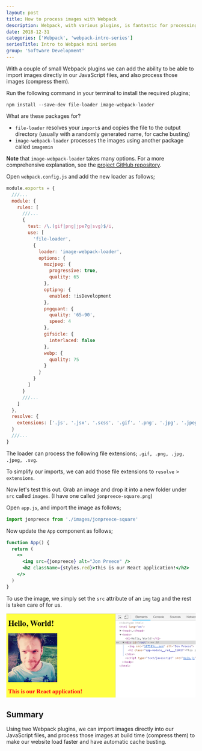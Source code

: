 ```yaml
---
layout: post
title: How to process images with Webpack
description: Webpack, with various plugins, is fantastic for processing assets, including images.  We can configure Webpack to automatically compress and cache-bust our images at build time.
date: 2018-12-31
categories: ['Webpack', 'webpack-intro-series']
seriesTitle: Intro to Webpack mini series
group: 'Software Development'
---
```


With a couple of small Webpack plugins we can add the ability to be able to import images directly in our JavaScript files, and also process those images (compress them).

Run the following command in your terminal to install the required plugins;

```shell
npm install --save-dev file-loader image-webpack-loader
```

What are these packages for?

- `file-loader` resolves your `import`s and copies the file to the output directory (usually with a randomly generated name, for cache busting)
- `image-webpack-loader` processes the images using another package called `imagemin`

**Note** that `image-webpack-loader` takes many options. For a more comprehensive explanation, see the [project GitHub repository](https://github.com/tcoopman/image-webpack-loader).

Open `webpack.config.js` and add the new loader as follows;

```javascript
module.exports = {
  ///...
  module: {
    rules: [
      ///...
      {
        test: /\.(gif|png|jpe?g|svg)$/i,
        use: [
          'file-loader',
          {
            loader: 'image-webpack-loader',
            options: {
              mozjpeg: {
                progressive: true,
                quality: 65
              },
              optipng: {
                enabled: !isDevelopment
              },
              pngquant: {
                quality: '65-90',
                speed: 4
              },
              gifsicle: {
                interlaced: false
              },
              webp: {
                quality: 75
              }
            }
          }
        ]
      }
      ///...
    ]
  },
  resolve: {
    extensions: ['.js', '.jsx', '.scss', '.gif', '.png', '.jpg', '.jpeg', '.svg']
  }
  ///...
}
```

The loader can process the following file extensions; `.gif, .png, .jpg, .jpeg, .svg`.

To simplify our imports, we can add those file extensions to `resolve` > `extensions`.

Now let's test this out. Grab an image and drop it into a new folder under `src` called `images`. (I have one called `jonpreece-square.png`)

Open `app.js`, and import the image as follows;

```javascript
import jonpreece from './images/jonpreece-square'
```

Now update the `App` component as follows;

```jsx
function App() {
  return (
    <>
      <img src={jonpreece} alt="Jon Preece" />
      <h2 className={styles.red}>This is our React application!</h2>
    </>
  )
}
```

To use the image, we simply set the `src` attribute of an `img` tag and the rest is taken care of for us.

![Webpack 4 with Image Webpack Plugin](webpack-4-image-plugin.png)

## Summary

Using two Webpack plugins, we can import images directly into our JavaScript files, and process those images at build time (compress them) to make our website load faster and have automatic cache busting.
